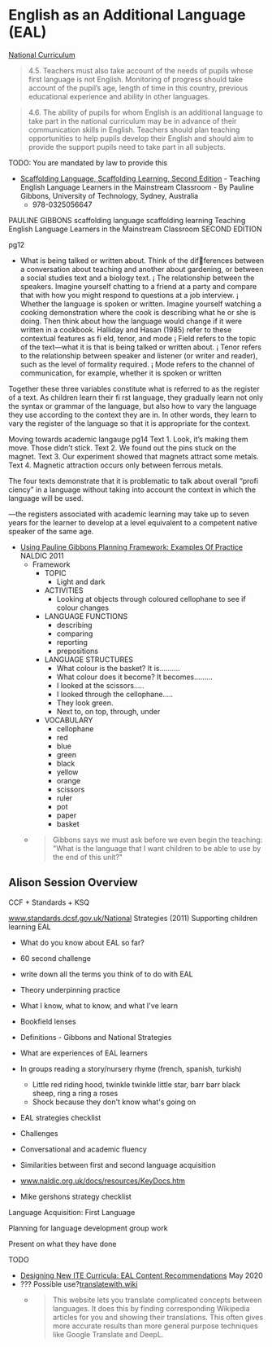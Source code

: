 English as an Additional Language (EAL)
=================================

[National Curriculum](https://www.gov.uk/government/publications/national-curriculum-in-england-framework-for-key-stages-1-to-4/the-national-curriculum-in-england-framework-for-key-stages-1-to-4)

> 4.5. Teachers must also take account of the needs of pupils whose first language is not English. Monitoring of progress should take account of the pupil’s age, length of time in this country, previous educational experience and ability in other languages.

> 4.6. The ability of pupils for whom English is an additional language to take part in the national curriculum may be in advance of their communication skills in English. Teachers should plan teaching opportunities to help pupils develop their English and should aim to provide the support pupils need to take part in all subjects.

TODO:
You are mandated by law to provide this

* [Scaffolding Language, Scaffolding Learning, Second Edition](https://www.heinemann.com/products/e05664.aspx) -  Teaching English Language Learners in the Mainstream Classroom - By Pauline Gibbons, University of Technology, Sydney, Australia
    *  978-0325056647

PAULINE GIBBONS
scaffolding language 
scaffolding learning
Teaching English Language Learners 
in the Mainstream Classroom
SECOND EDITION

pg12

* What is being talked or written about. Think of the differences between a conversation about teaching and 
another about gardening, or between a social studies text 
and a biology text. 
¡ The relationship between the speakers. Imagine yourself 
chatting to a friend at a party and compare that with how 
you might respond to questions at a job interview.
¡ Whether the language is spoken or written. Imagine yourself watching 
a cooking demonstration where the cook is describing what he or she 
is doing. Then think about how the language would change if it were 
written in a cookbook.
Halliday and Hasan (1985) refer to these contextual features as fi eld, tenor, 
and mode
¡ Field refers to the topic of the text—what it is that is being talked or 
written about.
¡ Tenor refers to the relationship between speaker and listener (or 
writer and reader), such as the level of formality required.
¡ Mode refers to the channel of communication, for example, whether 
it is spoken or written

Together these three variables constitute what is referred to as the register 
of a text. As children learn their fi rst language, they gradually learn not only 
the syntax or grammar of the language, but also how to vary the language they 
use according to the context they are in. In other words, they learn to vary the 
register of the language so that it is appropriate for the context.


Moving towards academic langauge pg14
Text 1. Look, it’s making them move. Those didn’t stick.
Text 2. We found out the pins stuck on the magnet.
Text 3. Our experiment showed that magnets attract some metals.
Text 4. Magnetic attraction occurs only between ferrous metals.

The four texts demonstrate that it is problematic to talk about 
overall “profi ciency” in a language without taking into account the 
context in which the language will be used.

—the registers associated with academic learning may take up to seven 
years for the learner to develop at a level equivalent to a competent native 
speaker of the same age.



* [Using Pauline Gibbons Planning Framework: Examples Of Practice](https://www.naldic.org.uk/Resources/NALDIC/Teaching%20and%20Learning/Documents/Using_Gibbons_Framework.pdf) NALDIC 2011
    * Framework
        * TOPIC 
            * Light and dark
        * ACTIVITIES 
            * Looking at objects through coloured cellophane to see if colour changes
        * LANGUAGE FUNCTIONS 
            * describing 
            * comparing 
            * reporting 
            * prepositions 
        * LANGUAGE STRUCTURES 
            * What colour is the basket? It is.......... 
            * What colour does it become? It becomes.........
            * I looked at the scissors..... 
            * I looked through the cellophane..... 
            * They look green.
            * Next to, on top, through, under 
        * VOCABULARY 
            * cellophane 
            * red 
            * blue 
            * green 
            * black 
            * yellow 
            * orange 
            * scissors 
            * ruler 
            * pot 
            * paper 
            * basket
    * > Gibbons says we must ask before we even begin the teaching: "What is the language that I want children to be able to use by the end of this unit?"


Alison Session Overview
-----------------------

CCF + Standards + KSQ

www.standards.dcsf.gov.uk/National Strategies (2011) Supporting children learning EAL

* What do you know about EAL so far?
* 60 second challenge
* write down all the terms you think of to do with EAL
* Theory underpinning practice
* What I know, what to know, and what I've learn
* Bookfield lenses
* Definitions - Gibbons and National Strategies
* What are experiences of EAL learners
* In groups reading a story/nursery rhyme (french, spanish, turkish)
    * Little red riding hood, twinkle twinkle little star, barr barr black sheep, ring a ring a roses
    * Shock because they don't know what's going on
* EAL strategies checklist
* Challenges
* Conversational and academic fluency
* Similarities between first and second language acquisition

* www.naldic.org.uk/docs/resources/KeyDocs.htm
* Mike gershons strategy checklist

Language Acquisition: First Language

Planning for language development group work

Present on what they have done

TODO
* [Designing New ITE Curricula: EAL Content Recommendations](https://www.bell-foundation.org.uk/app/uploads/2020/09/The-Bell-Foundation-ITE-Curricula-Matrix.pdf) May 2020
* ??? Possible use?[translatewith.wiki](https://translatewith.wiki/)
    * > This website lets you translate complicated concepts between languages. It does this by finding corresponding Wikipedia articles for you and showing their translations. This often gives more accurate results than more general purpose techniques like Google Translate and DeepL.
